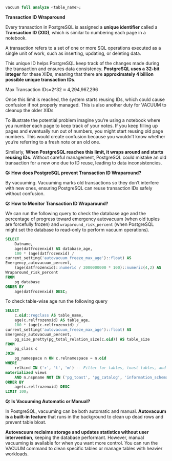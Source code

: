```sql
vacuum full analyze <table_name>;
```



**Transaction ID Wraparound**

Every transaction in PostgreSQL is assigned a **unique identifier** called a **Transaction ID (XID)**, which is similar to numbering each page in a notebook. 

A transaction refers to a set of one or more SQL operations executed as a single unit of work, such as inserting, updating, or deleting data. 

This unique ID helps PostgreSQL keep track of the changes made during the transaction and ensures data consistency. **PostgreSQL uses a 32-bit integer** for these XIDs, meaning that there are **approximately 4 billion possible unique transaction IDs**. 

Max Transaction IDs=2^32 ≈ 4,294,967,296

Once this limit is reached, the system starts reusing IDs, which could cause confusion if not properly managed. This is also another duty for VACUUM to cleanup the older XIDs 

To illustrate the potential problem imagine you’re using a notebook where you number each page to keep track of your notes. If you keep filling up pages and eventually run out of numbers, you might start reusing old page numbers. This would create confusion because you wouldn’t know whether you’re referring to a fresh note or an old one. 

Similarly, **When PostgreSQL reaches this limit, it wraps around and starts reusing IDs**. Without careful management, PostgreSQL could mistake an old transaction for a new one due to ID reuse, leading to data inconsistencies.


**Q: How does PostgreSQL prevent Transaction ID Wraparound?**

By vacuuming. Vacuuming marks old transactions so they don’t interfere with new ones, ensuring PostgreSQL can reuse transaction IDs safely without confusion.

**Q: How to Monitor Transaction ID Wraparound?**

We can run the following query to check the database age and the percentage of progress toward emergency autovacuum (when old tuples are forcefully frozen) and `wraparound_risk_percent` (when PostgreSQL might set the database to read-only to perform vacuum operations).

```sql
SELECT 
    Datname,
    age(datfrozenxid) AS database_age,
    100 * (age(datfrozenxid) /
current_setting('autovacuum_freeze_max_age')::float) AS
Emergency_autovacuum_percent,
    (age(datfrozenxid)::numeric / 2000000000 * 100)::numeric(4,2) AS
Wraparound_risk_percent
FROM 
    pg_database 
ORDER BY 
    age(datfrozenxid) DESC;
```

To check table-wise age run the following query

```sql
SELECT 
    c.oid::regclass AS table_name,
    age(c.relfrozenxid) AS table_age,
    100 * (age(c.relfrozenxid) /
current_setting('autovacuum_freeze_max_age')::float) AS
Emergency_autovacuum_percent,
    pg_size_pretty(pg_total_relation_size(c.oid)) AS table_size
FROM 
    pg_class c
JOIN 
    pg_namespace n ON c.relnamespace = n.oid
WHERE 
    relkind IN ('r', 't', 'm') -- Filter for tables, toast tables, and
materialized views
    AND n.nspname NOT IN ('pg_toast', 'pg_catalog', 'information_schema') -- Exclude system schemas
ORDER BY 
    age(c.relfrozenxid) DESC 
LIMIT 100;
```

**Q: Is Vacuuming Automatic or Manual?**

In PostgreSQL, vacuuming can be both automatic and manual. **Autovacuum is a built-in feature** that runs in the background to clean up dead rows and prevent table bloat.

**Autovacuum reclaims storage and updates statistics without user intervention**, keeping the database performant. However, manual vacuuming is available for when you want more control. You can run the VACUUM command to clean specific tables or manage tables with heavier workloads.
